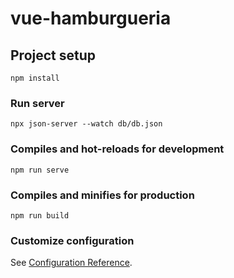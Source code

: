 # vue-hamburgueria

## Project setup
```
npm install
```


### Run server

```
npx json-server --watch db/db.json
```

### Compiles and hot-reloads for development
```
npm run serve
```

### Compiles and minifies for production
```
npm run build
```

### Customize configuration
See [Configuration Reference](https://cli.vuejs.org/config/).
